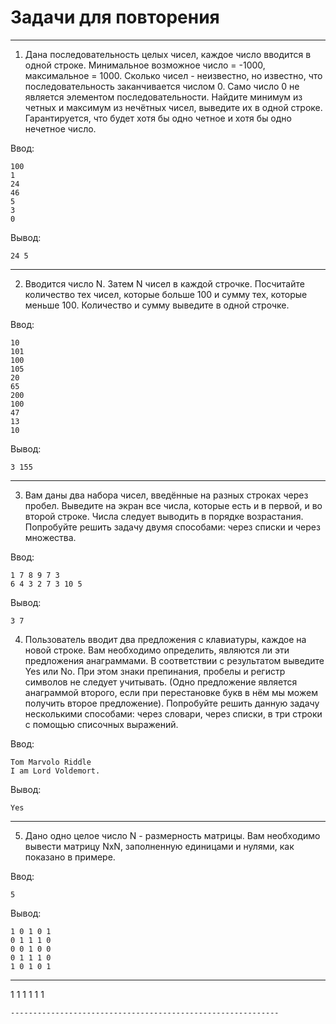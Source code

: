 # Задачи для повторения
-------------------------------------------------------------
1. Дана последовательность целых чисел, каждое число вводится в одной строке. Минимальное возможное число = -1000, максимальное = 1000. Сколько чисел - неизвестно, но известно, что последовательность заканчивается числом 0. Само число 0 не является элементом последовательности. Найдите минимум из четных и максимум из нечётных чисел, выведите их в одной строке. Гарантируется, что будет хотя бы одно четное и хотя бы одно нечетное число.

Ввод:
```
100
1
24
46
5
3
0
```
Вывод:
```
24 5
```
------------------------------------------------------------
2. Вводится число N. Затем N чисел в каждой строчке. Посчитайте количество тех чисел, которые больше 100 и сумму тех, которые меньше 100. Количество и сумму выведите в одной строчке.

Ввод:
```
10
101
100
105
20
65
200
100
47
13
10
```
Вывод:
```
3 155
```
------------------------------------------------------------
3. Вам даны два набора чисел, введённые на разных строках через пробел. Выведите на экран все числа, которые есть и в первой, и во второй строке. Числа следует выводить в порядке возрастания. Попробуйте решить задачу двумя способами: через списки и через множества.

Ввод:
```
1 7 8 9 7 3
6 4 3 2 7 3 10 5
```
Вывод:
```
3 7
```
4. Пользователь вводит два предложения с клавиатуры, каждое на новой строке. Вам необходимо определить, являются ли эти предложения анаграммами. В соответствии с результатом выведите Yes или No. При этом знаки препинания, пробелы и регистр символов не следует учитывать. (Одно предложение является анаграммой второго, если при перестановке букв в нём мы можем получить второе предложение). Попробуйте решить данную задачу несколькими способами: через словари, через списки, в три строки с помощью списочных выражений.

Ввод:
```
Tom Marvolo Riddle
I am Lord Voldemort.
```
Вывод:
```
Yes
```
------------------------------------------------------------
5. Дано одно целое число N - размерность матрицы. Вам необходимо вывести матрицу NxN, заполненную единицами и нулями, как показано в примере.

Ввод:
```
5
```
Вывод:
```
1 0 1 0 1
0 1 1 1 0
0 0 1 0 0
0 1 1 1 0
1 0 1 0 1
```
------------------------------------------------------------

1 1 1
1 1 1
```
------------------------------------------------------------
